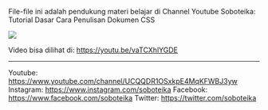 File-file ini adalah pendukung materi belajar di Channel Youtube Soboteika:
Tutorial Dasar Cara Penulisan Dokumen CSS

<img src="https://i.ytimg.com/an_webp/vaTCXhlYGDE/mqdefault_6s.webp?du=3000&sqp=CJq93YEG&rs=AOn4CLCc82KFlyNekCQsaDL6Ud25M4l78w">

Video bisa dilihat di:
https://youtu.be/vaTCXhlYGDE

--------------------
Youtube: https://www.youtube.com/channel/UCQQDR1OSxkpE4MqKFWBJ3yw Instagram: https://www.instagram.com/soboteika Facebook: https://www.facebook.com/soboteika Twitter: https://twitter.com/soboteika
